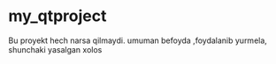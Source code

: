 # my_qtproject
Bu proyekt hech narsa qilmaydi. umuman befoyda ,foydalanib yurmela, shunchaki yasalgan xolos
